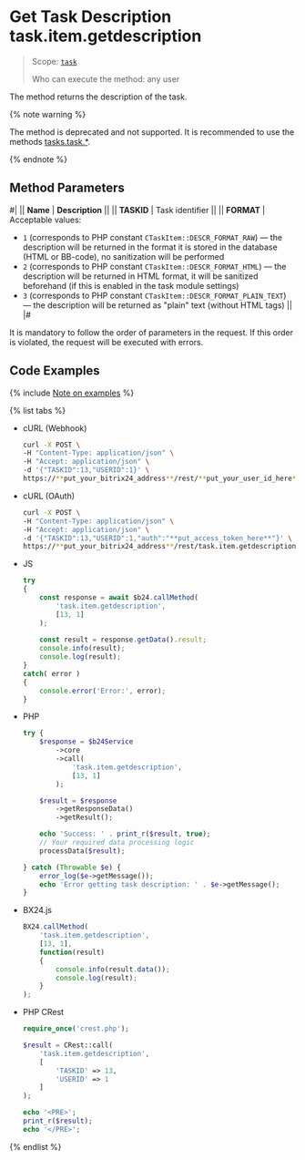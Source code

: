 # Get Task Description task.item.getdescription

> Scope: [`task`](../../../scopes/permissions.md)
>
> Who can execute the method: any user

The method returns the description of the task.

{% note warning %}

The method is deprecated and not supported. It is recommended to use the methods [tasks.task.*](../../index.md).

{% endnote %}

## Method Parameters

#|
|| **Name** | **Description** ||
|| **TASKID** | Task identifier ||
|| **FORMAT** | Acceptable values:
- `1` (corresponds to PHP constant `CTaskItem::DESCR_FORMAT_RAW`) — the description will be returned in the format it is stored in the database (HTML or BB-code), no sanitization will be performed
- `2` (corresponds to PHP constant `CTaskItem::DESCR_FORMAT_HTML`) — the description will be returned in HTML format, it will be sanitized beforehand (if this is enabled in the task module settings)
- `3` (corresponds to PHP constant `CTaskItem::DESCR_FORMAT_PLAIN_TEXT`) — the description will be returned as "plain" text (without HTML tags) ||
|#

It is mandatory to follow the order of parameters in the request. If this order is violated, the request will be executed with errors.

## Code Examples

{% include [Note on examples](../../../../_includes/examples.md) %}

{% list tabs %}

- cURL (Webhook)

    ```bash
    curl -X POST \
    -H "Content-Type: application/json" \
    -H "Accept: application/json" \
    -d '{"TASKID":13,"USERID":1}' \
    https://**put_your_bitrix24_address**/rest/**put_your_user_id_here**/**put_your_webhook_here**/task.item.getdescription
    ```

- cURL (OAuth)

    ```bash
    curl -X POST \
    -H "Content-Type: application/json" \
    -H "Accept: application/json" \
    -d '{"TASKID":13,"USERID":1,"auth":"**put_access_token_here**"}' \
    https://**put_your_bitrix24_address**/rest/task.item.getdescription
    ```

- JS

    ```js
    try
    {
    	const response = await $b24.callMethod(
    		'task.item.getdescription',
    		[13, 1]
    	);
    	
    	const result = response.getData().result;
    	console.info(result);
    	console.log(result);
    }
    catch( error )
    {
    	console.error('Error:', error);
    }
    ```

- PHP

    ```php
    try {
        $response = $b24Service
            ->core
            ->call(
                'task.item.getdescription',
                [13, 1]
            );
    
        $result = $response
            ->getResponseData()
            ->getResult();
    
        echo 'Success: ' . print_r($result, true);
        // Your required data processing logic
        processData($result);
    
    } catch (Throwable $e) {
        error_log($e->getMessage());
        echo 'Error getting task description: ' . $e->getMessage();
    }
    ```

- BX24.js

    ```js
    BX24.callMethod(
        'task.item.getdescription',
        [13, 1],
        function(result)
        {
            console.info(result.data());
            console.log(result);
        }
    );
    ```

- PHP CRest

    ```php
    require_once('crest.php');

    $result = CRest::call(
        'task.item.getdescription',
        [
            'TASKID' => 13,
            'USERID' => 1
        ]
    );

    echo '<PRE>';
    print_r($result);
    echo '</PRE>';
    ```

{% endlist %}